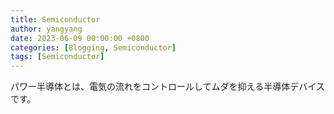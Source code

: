 ```yaml
---
title: Semiconductor
author: yangyang
date: 2023-06-09 00:00:00 +0800
categories: [Blogging, Semiconductor]
tags: [Semiconductor]
---
```

パワー半導体とは、電気の流れをコントロールしてムダを抑える半導体デバイスです。
